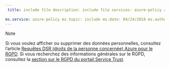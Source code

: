 ```yaml
---
 title: include file description: include file services: azure-policy author: eross-msft
 
ms.service: azure-policy ms.topic: include ms.date: 04/24/2018 ms.author: lizross ms.custom: include file ms.collection: M365-identity-device-management
---
```


>[!Note] 
>Si vous voulez afficher ou supprimer des données personnelles, consultez l’article [Requêtes DSR (droits de la personne concernée) Azure pour le RGPD](https://docs.microsoft.com/microsoft-365/compliance/gdpr-dsr-azure). Si vous recherchez des informations générales sur le RGPD, consultez la [section sur le RGPD du portail Service Trust](https://servicetrust.microsoft.com/ViewPage/GDPRGetStarted).
